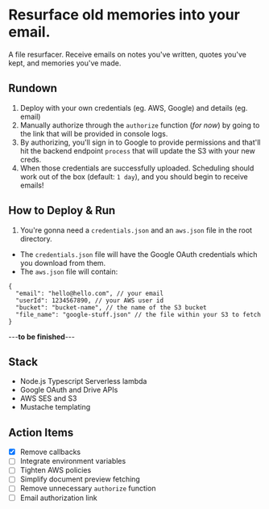 # Resurface old memories into your email.

A file resurfacer. Receive emails on notes you've written, quotes you've kept, and memories you've made.

## Rundown
1. Deploy with your own credentials (eg. AWS, Google) and details (eg. email)
2. Manually authorize through the `authorize` function (*for now*) by going to the link that will be provided in console logs.
3. By authorizing, you'll sign in to Google to provide permissions and that'll hit the backend endpoint `process` that will update the S3 with your new creds.
4. When those credentials are successfully uploaded. Scheduling should work out of the box (default: `1 day`), and you should begin to receive emails! 

## How to Deploy & Run
1. You're gonna need a `credentials.json` and an `aws.json` file in the root directory.
- The `credentials.json` file will have the Google OAuth credentials which you download from them.
- The `aws.json` file will contain:
```
{
  "email": "hello@hello.com", // your email
  "userId": 1234567890, // your AWS user id
  "bucket": "bucket-name", // the name of the S3 bucket
  "file_name": "google-stuff.json" // the file within your S3 to fetch
}
```

---**to be finished**---

## Stack
  - Node.js Typescript Serverless lambda
  - Google OAuth and Drive APIs
  - AWS SES and S3
  - Mustache templating

## Action Items 
- [x] Remove callbacks
- [ ] Integrate environment variables
- [ ] Tighten AWS policies
- [ ] Simplify document preview fetching
- [ ] Remove unnecessary `authorize` function
- [ ] Email authorization link